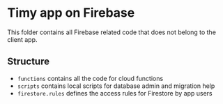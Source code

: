 # Timy app on Firebase

This folder contains all Firebase related code that does not belong to the client app.

## Structure

- `functions` contains all the code for cloud functions
- `scripts` contains local scripts for database admin and migration help
- `firestore.rules` defines the access rules for Firestore by app users
